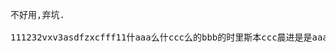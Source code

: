 ﻿<style>

pre span{


margin:0;

}

</style>
<pre>
不好用,弃坑.
<div id='text-val'>
111232vxv3asdfzxcfff11什aaa么什ccc么的bbb的时里斯本ccc晨进是是aaa是不bbb是不是中aaa中国楞说ccc明符同同
</div>
<div id='result-ctn'>
</div>
</div>
</pre>
<script src='1.js' nocache='true'></script>